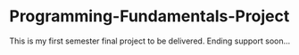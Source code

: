 # Programming-Fundamentals-Project
This is my first semester final project to be delivered. Ending support soon...
